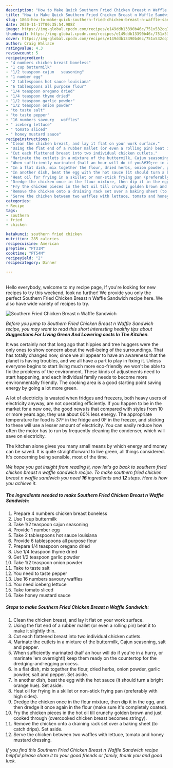```yaml
---
description: "How to Make Quick Southern Fried Chicken Breast n Waffle Sandwich"
title: "How to Make Quick Southern Fried Chicken Breast n Waffle Sandwich"
slug: 1863-how-to-make-quick-southern-fried-chicken-breast-n-waffle-sandwich
date: 2020-11-17T00:35:54.908Z
image: https://img-global.cpcdn.com/recipes/e149ddb13390b46c/751x532cq70/southern-fried-chicken-breast-n-waffle-sandwich-recipe-main-photo.jpg
thumbnail: https://img-global.cpcdn.com/recipes/e149ddb13390b46c/751x532cq70/southern-fried-chicken-breast-n-waffle-sandwich-recipe-main-photo.jpg
cover: https://img-global.cpcdn.com/recipes/e149ddb13390b46c/751x532cq70/southern-fried-chicken-breast-n-waffle-sandwich-recipe-main-photo.jpg
author: Craig Wallace
ratingvalue: 4.3
reviewcount: 5
recipeingredient:
- "4 numbers chicken breast boneless"
- "1 cup buttermilk"
- "1/2 teaspoon cajun   seasoning"
- "1 number egg"
- "2 tablespoons hot sauce louisiana"
- "6 tablespoons all purpose flour"
- "1/4 teaspoon oregano dried"
- "1/4 teaspoon thyme dried"
- "1/2 teaspoon garlic powder"
- "1/2 teaspoon onion powder"
- "to taste salt"
- "to taste pepper"
- "16 numbers savoury   waffles"
- " iceberg lettuce"
- " tomato sliced"
- " honey mustard sauce"
recipeinstructions:
- "Clean the chicken breast, and lay it flat on your work surface."
- "Using the flat end of a rubber mallet (or even a rolling pin) beat it to make it slightly thin."
- "Cut each flattened breast into two individual chicken cutlets."
- "Marinate the cutlets in a mixture of the buttermilk, Cajun seasoning, salt and pepper."
- "When sufficiently marinated (half an hour will do if you&#39;re in a hurry, or marinate &#39;em overnight!) keep them ready on the countertop for the dredging-and-egging process."
- "In a flat dish, mix together the flour, dried herbs, onion powder, garlic powder, salt and pepper. Set aside."
- "In another dish, beat the egg with the hot sauce (it should turn a bright orange hue). Set aside."
- "Heat oil for frying in a skillet or non-stick frying pan (preferably with high sides)."
- "Dredge the chicken once in the flour mixture, then dip it in the egg, and then dredge it once again in the flour (make sure it&#39;s completely coated)."
- "Fry the chicken pieces in the hot oil till crunchy golden brown and just cooked through (overcooked chicken breast becomes stringy)."
- "Remove the chicken onto a draining rack set over a baking sheet (to catch drips). Set aside."
- "Serve the chicken between two waffles with lettuce, tomato and honey mustard dressing."
categories:
- Recipe
tags:
- southern
- fried
- chicken

katakunci: southern fried chicken 
nutrition: 285 calories
recipecuisine: American
preptime: "PT31M"
cooktime: "PT54M"
recipeyield: "2"
recipecategory: Dinner

---
```

<br>
Hello everybody, welcome to my recipe page, If you're looking for new recipes to try this weekend, look no further! We provide you only the perfect Southern Fried Chicken Breast n Waffle Sandwich recipe here. We also have wide variety of recipes to try.
<br>


![Southern Fried Chicken Breast n Waffle Sandwich](https://img-global.cpcdn.com/recipes/e149ddb13390b46c/751x532cq70/southern-fried-chicken-breast-n-waffle-sandwich-recipe-main-photo.jpg)

<i>Before you jump to Southern Fried Chicken Breast n Waffle Sandwich recipe, you may want to read this short interesting healthy tips about 
<strong>Suggestions For Living Green And Lowering costs In The Kitchen</strong>.</i>
</br>

It was certainly not that long ago that hippies and tree huggers were the only ones to show concern about the well-being of the surroundings. That has totally changed now, since we all appear to have an awareness that the planet is having troubles, and we all have a part to play in fixing it. Unless everyone begins to start living much more eco-friendly we won't be able to fix the problems of the environment. These kinds of adjustments need to start happening, and each individual family needs to become more environmentally friendly. The cooking area is a good starting point saving energy by going a lot more green.

A lot of electricity is wasted when fridges and freezers, both heavy users of electricity anyway, are not operating efficiently. If you happen to be in the market for a new one, the good news is that compared with styles from 10 or more years ago, they use about 60% less energy. The appropriate temperature for food is 37F in the fridge and 0F in the freezer, and sticking to these will use a lesser amount of electricity. You can easily reduce how often the motor has to run by frequently cleaning the condenser, which will save on electricity.

The kitchen alone gives you many small means by which energy and money can be saved. It is quite straightforward to live green, all things considered. It's concerning being sensible, most of the time.


<i>We hope you got insight from reading it, now let's go back to southern fried chicken breast n waffle sandwich recipe. To make southern fried chicken breast n waffle sandwich you need <strong>16</strong> ingredients and <strong>12</strong> steps. Here is how you achieve it.
</i>

##### The ingredients needed to make Southern Fried Chicken Breast n Waffle Sandwich:

1. Prepare 4 numbers chicken breast boneless
1. Use 1 cup buttermilk
1. Take 1/2 teaspoon cajun   seasoning
1. Provide 1 number egg
1. Take 2 tablespoons hot sauce louisiana
1. Provide 6 tablespoons all purpose flour
1. Prepare 1/4 teaspoon oregano dried
1. Use 1/4 teaspoon thyme dried
1. Get 1/2 teaspoon garlic powder
1. Take 1/2 teaspoon onion powder
1. Take to taste salt
1. You need to taste pepper
1. Use 16 numbers savoury   waffles
1. You need  iceberg lettuce
1. Take  tomato sliced
1. Take  honey mustard sauce


##### Steps to make Southern Fried Chicken Breast n Waffle Sandwich:

1. Clean the chicken breast, and lay it flat on your work surface.
1. Using the flat end of a rubber mallet (or even a rolling pin) beat it to make it slightly thin.
1. Cut each flattened breast into two individual chicken cutlets.
1. Marinate the cutlets in a mixture of the buttermilk, Cajun seasoning, salt and pepper.
1. When sufficiently marinated (half an hour will do if you&#39;re in a hurry, or marinate &#39;em overnight!) keep them ready on the countertop for the dredging-and-egging process.
1. In a flat dish, mix together the flour, dried herbs, onion powder, garlic powder, salt and pepper. Set aside.
1. In another dish, beat the egg with the hot sauce (it should turn a bright orange hue). Set aside.
1. Heat oil for frying in a skillet or non-stick frying pan (preferably with high sides).
1. Dredge the chicken once in the flour mixture, then dip it in the egg, and then dredge it once again in the flour (make sure it&#39;s completely coated).
1. Fry the chicken pieces in the hot oil till crunchy golden brown and just cooked through (overcooked chicken breast becomes stringy).
1. Remove the chicken onto a draining rack set over a baking sheet (to catch drips). Set aside.
1. Serve the chicken between two waffles with lettuce, tomato and honey mustard dressing.


<i>If you find this Southern Fried Chicken Breast n Waffle Sandwich recipe helpful please share it to your good friends or family, thank you and good luck.</i>
